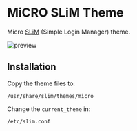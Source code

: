 MiCRO SLiM Theme
================

Micro [SLiM] (Simple Login Manager) theme.

![preview](https://raw.github.com/tskrynnyk/micro-slim-theme/master/preview.png "Preview")

## Installation

Copy the theme files to:

    /usr/share/slim/themes/micro

Change the `current_theme` in:

    /etc/slim.conf


[SLiM]: http://slim.berlios.de/

